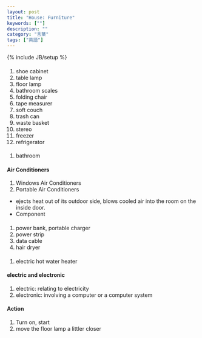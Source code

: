 ```yaml
---
layout: post
title: "House: Furniture"
keywords: [""]
description: ""
category: "言葉"
tags: ["英語"]
---
```

{% include JB/setup %}

####
1. shoe cabinet
2. table lamp
3. floor lamp
1. bathroom scales
2. folding chair
3. tape measurer
4. soft couch
5. trash can
6. waste basket
7. stereo
8. freezer
9. refrigerator

####
1. bathroom


#### Air Conditioners
1. Windows Air Conditioners
2. Portable Air Conditioners
- ejects heat out of its outdoor side, blows cooled air into the room on the
  inside door.
- Component

####
1. power bank, portable charger
2. power strip
3. data cable
4. hair dryer

####
1. electric hot water heater

#### electric and electronic
1. electric: relating to electricity
2. electronic: involving a computer or a computer system

#### Action
1. Turn on, start
2. move the floor lamp a littler closer
